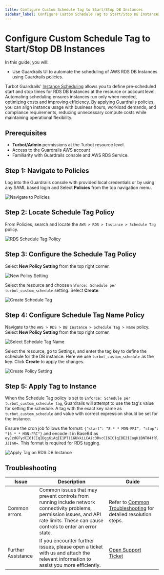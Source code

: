 ```yaml
---
title: Configure Custom Schedule Tag to Start/Stop DB Instances
sidebar_label: Configure Custom Schedule Tag to Start/Stop DB Instances
---
```


# Configure Custom Schedule Tag to Start/Stop DB Instances

In this guide, you will:

- Use Guardrails UI to automate the scheduling of AWS RDS DB Instances using Guardrails policies.

Turbot Guardrails' [Instance Scheduling](/guardrails/docs/concepts/guardrails/scheduling#scheduling-in-guardrails) allows you to define pre-scheduled start and stop times for RDS DB Instances at the resource or account level. Automating scheduling ensures instances run only when needed, optimizing costs and improving efficiency. By applying Guardrails policies, you can align instance usage with business hours, workload demands, and compliance requirements, reducing unnecessary compute costs while maintaining operational flexibility.

## Prerequisites

- **Turbot/Admin** permissions at the Turbot resource level.
- Access to the Guardrails AWS account
- Familiarity with Guardrails console and AWS RDS Service.

## Step 1: Navigate to Policies

Log into the Guardrails console with provided local credentials or by using any SAML based login and Select **Policies** from the top navigation menu.

![Navigate to Policies](/images/docs/guides/using-guardrails/console/reports/configure-custom-instance-tag/guardrails-navigate-policies.png)

## Step 2: Locate Schedule Tag Policy

From Policies, search and locate the `AWS > RDS > Instance > Schedule Tag` policy.

![RDS Schedule Tag Policy](/images/docs/guides/using-guardrails/console/reports/configure-custom-instance-tag/guardrails-locate-schedule-tag.png)

## Step 3: Configure the Schedule Tag Policy

Select **New Policy Setting** from the top right corner.

![New Policy Setting](/images/docs/guides/using-guardrails/console/reports/configure-custom-instance-tag/guardrails-schedule-tag-select-setting.png)

Select the resource and choose `Enforce: Schedule per turbot_custom_schedule` setting. Select **Create**.

![Create Schedule Tag](/images/docs/guides/using-guardrails/console/reports/configure-custom-instance-tag/guardrails-schedule-tag-create-setting.png)

## Step 4: Configure Schedule Tag Name Policy

Navigate to the `AWS > RDS > DB Instance > Schedule Tag > Name` policy. Select **New Policy Setting** from the top right corner.

![Select Schedule Tag Name](/images/docs/guides/using-guardrails/console/reports/configure-custom-instance-tag/guardrails-schedule-tag-name-new-setting.png)

Select the resource, go to Settings, and enter the tag key to define the schedule for the DB instance. Here we use `turbot_custom_schedule` as the key. Click **Create** to apply the changes.

![Create Policy Setting](/images/docs/guides/using-guardrails/console/reports/configure-custom-instance-tag/guardrails-schedule-tag-name-create-setting.png)

## Step 5: Apply Tag to Instance

When the Schedule Tag policy is set to `Enforce: Schedule per turbot_custom_schedule tag`, Guardrails will attempt to use the tag's value for setting the schedule. A tag with the exact key name as `turbot_custom_schedule` and value with correct expression should be set for the instance.

Ensure the cron job follows the format: `{"start": "8 * * MON-FRI", "stop": "16 * * MON-FRI"}` and encode it in Base64 as `eyJzdGFydCI6ICIqIDggKiAqIE1PTi1GUkkiLCAic3RvcCI6ICIqIDE2ICogKiBNT04tRlJJIn0=`. This format is required for RDS tagging.

![Apply Tag on RDS DB Instance](/images/docs/guides/using-guardrails/console/reports/configure-custom-instance-tag/aws-rds-set-tag.png)

## Troubleshooting

| Issue                                      | Description                                                                                                                                                                                                 | Guide                                |
|----------------------------------------------|-------------------------------------------------------------------------------------------------------------------------------------------------------------------------------------------------------------------|-----------------------------------------------------|
| Common errors                     | Common issues that may prevent controls from running include network connectivity problems, permission issues, and API rate limits. These can cause controls to enter an error state.   |Refer to [Common Troubleshooting](/guardrails/docs/guides/troubleshooting) for detailed resolution steps.|
| Further Assistance                       | If you encounter further issues, please open a ticket with us and attach the relevant information to assist you more efficiently.                                                 | [Open Support Ticket](https://support.turbot.com)   |
